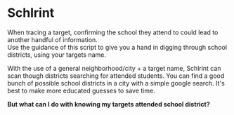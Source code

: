 # Schlrint
When tracing a target, confirming the school they attend to could lead to another handful of information. <br />
Use the guidance of this script to give you a hand in digging through school districts, using your targets name. <br />

With the use of a general neighborhood/city + a target name, Schlrint can scan though districts searching for attended students.
You can find a good bunch of possible school districts in a city with a simple google search. It's best to make more educated guesses
to save time. 

**But what can I do with knowing my targets attended school district?**
